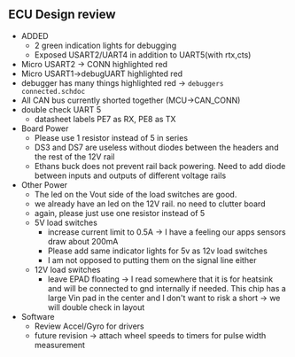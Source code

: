 ## ECU Design review
- ADDED
	- 2 green indication lights for debugging
	- Exposed USART2/UART4 in addition to UART5(with rtx,cts)
- Micro USART2 -> CONN highlighted red
- Micro USART1->debugUART highlighted red
- debugger has many things highlighted red -> `debuggers connected.schdoc`
- All CAN bus currently shorted together (MCU->CAN_CONN)
- double check UART 5
	- datasheet labels PE7 as RX, PE8 as TX
- Board Power
	- Please use 1 resistor instead of 5 in series
	- DS3 and DS7 are useless without diodes between the headers and the rest of the 12V rail
	- Ethans buck does not prevent rail back powering. Need to add diode between inputs and outputs of different voltage rails
- Other Power
	- The led on the Vout side of the load switches are good.
	- we already have an led on the 12V rail. no need to clutter board
	- again, please just use one resistor instead of 5
	- 5V load switches
		- increase current limit to 0.5A -> I have a feeling our apps sensors draw about 200mA
		- Please add same indicator lights for 5v as 12v load switches
		- I am not opposed to putting them on the signal line either
	- 12V load switches
		- leave EPAD floating -> I read somewhere that it is for heatsink and will be connected to gnd internally if needed. This chip has a large Vin pad in the center and I don't want to risk a short -> we will double check in layout 
- Software
	- Review Accel/Gyro for drivers
	- future revision -> attach wheel speeds to timers for pulse width measurement